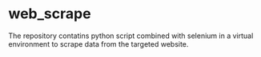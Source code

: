 # web_scrape
The repository contatins python script combined with selenium in a virtual environment to scrape data from the targeted website.
